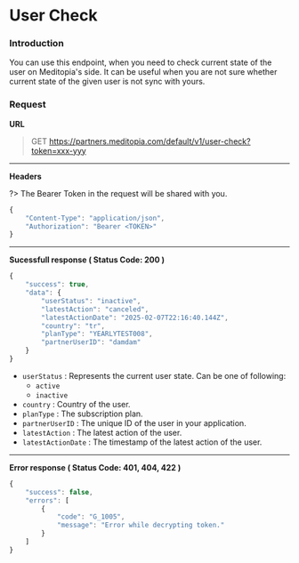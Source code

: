 # User Check

### Introduction

You can use this endpoint, when you need to check current state of the user on Meditopia's side.
It can be useful when you are not sure whether current state of the given user is not sync with yours.

### Request

**URL**
> GET https://partners.meditopia.com/default/v1/user-check?token=xxx-yyy

---

**Headers**

?> The Bearer Token in the request will be shared with you.

```js
{
    "Content-Type": "application/json",
    "Authorization": "Bearer <TOKEN>"
}
```

---

**Sucessfull response ( Status Code: 200 )**

```js
{
    "success": true,
    "data": {
        "userStatus": "inactive",
        "latestAction": "canceled",
        "latestActionDate": "2025-02-07T22:16:40.144Z",
        "country": "tr",
        "planType": "YEARLYTEST008",
        "partnerUserID": "damdam"
    }
}
```

* `userStatus` : Represents the current user state. Can be one of following:
  * `active`
  * `inactive`
* `country` : Country of the user.
* `planType` : The subscription plan.
* `partnerUserID` : The unique ID of the user in your application.
* `latestAction` : The latest action of the user.
* `latestActionDate` : The timestamp of the latest action of the user.

---

**Error response ( Status Code: 401, 404, 422 )**

```js
{
    "success": false,
    "errors": [
        {
            "code": "G_1005",
            "message": "Error while decrypting token."
        }
    ]
}
```

